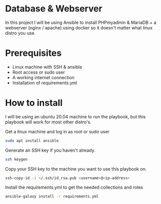 # Database & Webserver
In this project I will be using Ansible to install PHPmyadmin & MariaDB + a webserver (nginx / apache) using docker so it doesn't matter what linux distro you use.

# Prerequisites
- Linux machine with SSH & ansible
- Root access or sudo user
- A working internet connection
- Installation of requirements.yml

# How to install
I will be using an ubuntu 20.04 machine to run the playbook, but this playbook will work for most other distro's.<br>

Get a linux machine and log in as root or sudo user
```bash 
sudo apt install ansible
``` 
Generate an SSH key if you haven't already. 
```bash
ssh keygen
``` 
Copy your SSH key to the machine you want to use this playbook on.
```bash
ssh-copy-id -i ~/.ssh/id_rsa.pub <username>@<ip-address>
``` 
Install the requirements.yml to get the needed collections and roles
```bash
ansible-galaxy install -r requirements.yml
```